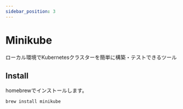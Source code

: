 ```yaml
---
sidebar_position: 3
---
```


# Minikube
ローカル環境でKubernetesクラスターを簡単に構築・テストできるツール

## Install

homebrewでインストールします。
```bash
brew install minikube
```
